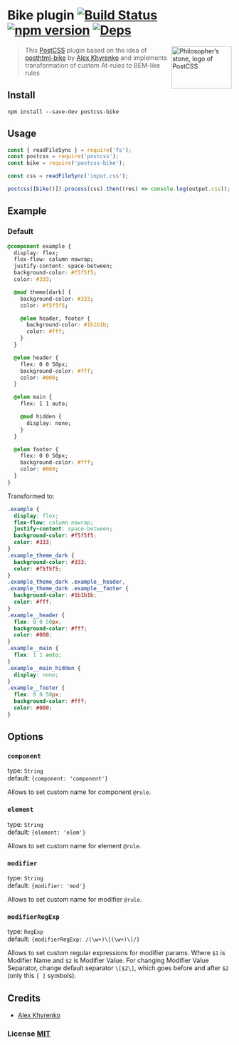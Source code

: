 # Bike plugin [![Build Status][travis-image]][travis-url] [![npm version][npm-image]][npm-url] [![Deps][deps-image]][deps-url]

<img align="right" width="135" height="95"
     title="Philosopher’s stone, logo of PostCSS"
     src="http://postcss.github.io/postcss/logo-leftp.svg">

> This [PostCSS] plugin based on the idea of [posthtml-bike] by [Alex Khyrenko] and implements transformation of custom At-rules to BEM-like rules

[PostCSS]: https://github.com/postcss/postcss
[posthtml-bike]: https://github.com/Satanpit/posthtml-bike
[Alex Khyrenko]: https://github.com/Satanpit

## Install

```
npm install --save-dev postcss-bike
```

## Usage

```javascript
const { readFileSync } = require('fs');
const postcss = require('postcss');
const bike = require('postcss-bike');

const css = readFileSync('input.css');

postcss([bike()]).process(css).then((res) => console.log(output.css));
```

## Example

### Default

```css
@component example {
  display: flex;
  flex-flow: column nowrap;
  justify-content: space-between;
  background-color: #f5f5f5;
  color: #333;

  @mod theme[dark] {
    background-color: #333;
    color: #f5f5f5;

    @elem header, footer {
      background-color: #1b1b1b;
      color: #fff;
    }
  }

  @elem header {
    flex: 0 0 50px;
    background-color: #fff;
    color: #000;
  }

  @elem main {
    flex: 1 1 auto;

    @mod hidden {
      display: none;
    }
  }

  @elem footer {
    flex: 0 0 50px;
    background-color: #fff;
    color: #000;
  }
}
```

Transformed to:

```css
.example {
  display: flex;
  flex-flow: column nowrap;
  justify-content: space-between;
  background-color: #f5f5f5;
  color: #333;
}
.example_theme_dark {
  background-color: #333;
  color: #f5f5f5;
}
.example_theme_dark .example__header,
.example_theme_dark .example__footer {
  background-color: #1b1b1b;
  color: #fff;
}
.example__header {
  flex: 0 0 50px;
  background-color: #fff;
  color: #000;
}
.example__main {
  flex: 1 1 auto;
}
.example__main_hidden {
  display: none;
}
.example__footer {
  flex: 0 0 50px;
  background-color: #fff;
  color: #000;
}
```

## Options

### `component`

type: `String`  
default: `{component: 'component'}`

Allows to set custom name for component `@rule`.

### `element`

type: `String`  
default: `{element: 'elem'}`

Allows to set custom name for element `@rule`.

### `modifier`

type: `String`  
default: `{modifier: 'mod'}`

Allows to set custom name for modifier `@rule`.

### `modifierRegExp`

type: `RegExp`  
default: `{modifierRegExp: /(\w+)\[(\w+)\]/}`

Allows to set custom regular expressions for modifier params. Where `$1` is Modifier Name and `$2` is Modifier Value. For 
changing Modifier Value Separator, change default separator `\[$2\]`, which goes before and after `$2` (only this `[ ]` symbols).

## Credits

* [Alex Khyrenko](https://github.com/Satanpit)

### License [MIT](LICENSE)

[travis-url]: https://travis-ci.org/artem-tolstykh/postcss-bike
[travis-image]: http://img.shields.io/travis/artem-tolstykh/postcss-bike.svg?style=flat-square

[npm-url]: https://www.npmjs.org/package/postcss-bike
[npm-image]: http://img.shields.io/npm/v/postcss-bike.svg?style=flat-square

[deps-url]: https://david-dm.org/artem-tolstykh/postcss-bike
[deps-image]: https://david-dm.org/artem-tolstykh/postcss-bike.svg?style=flat-square

[cover-url]: https://coveralls.io/github/artem-tolstykh/postcss-bike
[cover-image]: https://img.shields.io/codecov/c/github/artem-tolstykh/postcss-bike.svg?style=flat-square
